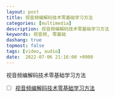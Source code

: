 ```yaml
---
layout: post
title: 视音频编解码技术零基础学习方法
categories: [multimedia]
description: 视音频编解码技术零基础学习方法
keywords: 视音频, 零基础
dashang: true
topmost: false
tags: [video, audio]
date:  2022-07-06 21:16:00 +0900
---
```

视音频编解码技术零基础学习方法

<!-- more -->

- [ ] [视音频编解码技术零基础学习方法](https://blog.csdn.net/leixiaohua1020/article/details/18893769?spm=1001.2014.3001.5502)
